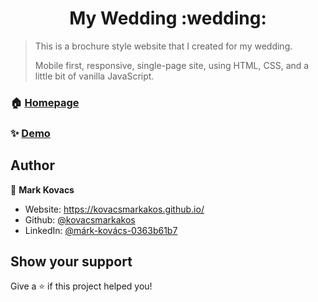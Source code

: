 <h1 align="center">My Wedding :wedding:</h1>
<p>
</p>

> This is a brochure style website that I created for my wedding.
> 
> Mobile first, responsive, single-page site, using HTML, CSS, and a little bit of vanilla JavaScript.

### 🏠 [Homepage](https://github.com/kovacsmarkakos/my-wedding)

### ✨ [Demo](https://kovacsmarkakos.github.io/my-wedding/)

## Author

👤 **Mark Kovacs**

- Website: https://kovacsmarkakos.github.io/
- Github: [@kovacsmarkakos](https://github.com/kovacsmarkakos)
- LinkedIn: [@márk-kovács-0363b61b7](https://linkedin.com/in/márk-kovács-0363b61b7)

## Show your support

Give a ⭐️ if this project helped you!

